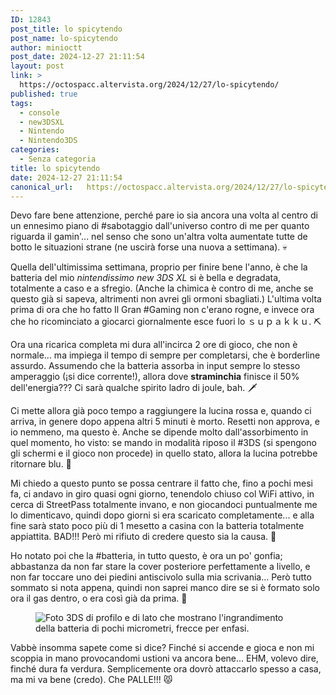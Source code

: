 ```yaml
---
ID: 12843
post_title: lo spicytendo
post_name: lo-spicytendo
author: minioctt
post_date: 2024-12-27 21:11:54
layout: post
link: >
  https://octospacc.altervista.org/2024/12/27/lo-spicytendo/
published: true
tags:
  - console
  - new3DSXL
  - Nintendo
  - Nintendo3DS
categories:
  - Senza categoria
title: lo spicytendo
date: 2024-12-27 21:11:54
canonical_url:   https://octospacc.altervista.org/2024/12/27/lo-spicytendo/
---
```

<!-- wp:paragraph -->
<p>Devo fare bene attenzione, perché pare io sia ancora una volta al centro di un ennesimo piano di #sabotaggio dall'universo contro di me per quanto riguarda il gamin'... nel senso che sono un'altra volta aumentate tutte de botto le situazioni strane (ne uscirà forse una nuova a settimana). 💀</p>
<!-- /wp:paragraph -->

<!-- wp:paragraph -->
<p>Quella dell'ultimissima settimana, proprio per finire bene l'anno, è che la batteria del mio <em>nintendissimo new 3DS XL</em> si è bella e degradata, totalmente a caso e a sfregio. (Anche la chimica è contro di me, anche se questo già si sapeva, altrimenti non avrei gli ormoni sbagliati.) L'ultima volta prima di ora che ho fatto Il Gran #Gaming non c'erano rogne, e invece ora che ho ricominciato a giocarci giornalmente esce fuori lo ｓｕｐａｋｋｕ. ⛏️</p>
<!-- /wp:paragraph -->

<!-- wp:paragraph -->
<p>Ora una ricarica completa mi dura all'incirca 2 ore di gioco, che non è normale... ma impiega il tempo di sempre per completarsi, che è borderline assurdo. Assumendo che la batteria assorba in input sempre lo stesso amperaggio (¡si dice corrente!), allora dove <strong>straminchia</strong> finisce il 50% dell'energia??? Ci sarà qualche spirito ladro di joule, bah. 🗡️</p>
<!-- /wp:paragraph -->

<!-- wp:paragraph -->
<p>Ci mette allora già poco tempo a raggiungere la lucina rossa e, quando ci arriva, in genere dopo appena altri 5 minuti è morto. Resetti non approva, e io nemmeno, ma questo è. Anche se dipende molto dall'assorbimento in quel momento, ho visto: se mando in modalità riposo il #3DS (si spengono gli schermi e il gioco non procede) in quello stato, allora la lucina potrebbe ritornare blu. 🚨</p>
<!-- /wp:paragraph -->

<!-- wp:paragraph -->
<p>Mi chiedo a questo punto se possa centrare il fatto che, fino a pochi mesi fa, ci andavo in giro quasi ogni giorno, tenendolo chiuso col WiFi attivo, in cerca di StreetPass totalmente invano, e non giocandoci puntualmente me lo dimenticavo, quindi dopo giorni si era scaricato completamente... e alla fine sarà stato poco più di 1 mesetto a casina con la batteria totalmente appiattita. BAD!!! Però mi rifiuto di credere questo sia la causa. 😤</p>
<!-- /wp:paragraph -->

<!-- wp:paragraph -->
<p>Ho notato poi che la #batteria, in tutto questo, è ora un po' gonfia; abbastanza da non far stare la cover posteriore perfettamente a livello, e non far toccare uno dei piedini antiscivolo sulla mia scrivania... Però tutto sommato si nota appena, quindi non saprei manco dire se si è formato solo ora il gas dentro, o era così già da prima. 🥱</p>
<!-- /wp:paragraph -->

<!-- wp:paragraph -->
<p></p>
<!-- /wp:paragraph -->

<!-- wp:image {"id":12853,"sizeSlug":"large","linkDestination":"none"} -->
<figure class="wp-block-image size-large"><img src="{{site.cdnurl}}/assets/uploads/2024/12/img_20241227_2103583474766346696467935-960x960.jpg" alt="Foto 3DS di profilo e di lato che mostrano l'ingrandimento della batteria di pochi micrometri, frecce per enfasi." class="wp-image-12853"/></figure>
<!-- /wp:image -->

<!-- wp:paragraph -->
<p></p>
<!-- /wp:paragraph -->

<!-- wp:paragraph -->
<p>Vabbè insomma sapete come si dice? Finché si accende e gioca e non mi scoppia in mano provocandomi ustioni va ancora bene... EHM, volevo dire, finché dura fa verdura. Semplicemente ora dovrò attaccarlo spesso a casa, ma mi va bene (credo). Che PALLE!!! 😾</p>
<!-- /wp:paragraph -->